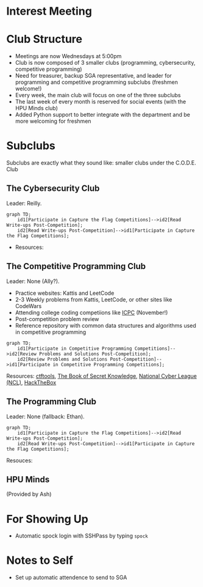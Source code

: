 # Interest Meeting

# Club Structure
- Meetings are now Wednesdays at 5:00pm
- Club is now composed of 3 smaller clubs (programming, cybersecurity, competitive programming)
- Need for treasurer, backup SGA representative, and leader for programming and competitive programming subclubs (freshmen welcome!)
- Every week, the main club will focus on one of the three subclubs
- The last week of every month is reserved for social events (with the HPU Minds club)
- Added Python support to better integrate with the department and be more welcoming for freshmen

# Subclubs
Subclubs are exactly what they sound like: smaller clubs under the C.O.D.E. Club 

## The Cybersecurity Club
Leader: Reilly.

```mermaid
graph TD;
    id1[Participate in Capture the Flag Competitions]-->id2[Read Write-ups Post-Competition];
    id2[Read Write-ups Post-Competition]-->id1[Participate in Capture the Flag Competitions];
```

- Resources:

## The Competitive Programming Club
Leader: None (Ally?).

- Practice websites: Kattis and LeetCode
- 2-3 Weekly problems from Kattis, LeetCode, or other sites like CodeWars
- Attending college coding competiions like [ICPC](https://icpc.global/) (November!)
- Post-competition problem review
- Reference repository with common data structures and algorithms used in competitive programming

```mermaid
graph TD;
    id1[Participate in Competitive Programming Competitions]-->id2[Review Problems and Solutions Post-Competition];
    id2[Review Problems and Solutions Post-Competition]-->id1[Participate in Competitive Programming Competitions];
```

Resources: [ctftools](https://github.com/zardus/ctf-tools), [The Book of Secret Knowledge](https://github.com/trimstray/the-book-of-secret-knowledge), [National Cyber League (NCL)](https://nationalcyberleague.org/), [HackTheBox](https://www.hackthebox.com/hacker/ctf)

## The Programming Club
Leader: None (fallback: Ethan).

```mermaid
graph TD;
    id1[Participate in Capture the Flag Competitions]-->id2[Read Write-ups Post-Competition];
    id2[Read Write-ups Post-Competition]-->id1[Participate in Capture the Flag Competitions];
```

Resouces:

## HPU Minds
(Provided by Ash)

# For Showing Up
- Automatic spock login with SSHPass by typing `spock`

# Notes to Self
- Set up automatic attendence to send to SGA
